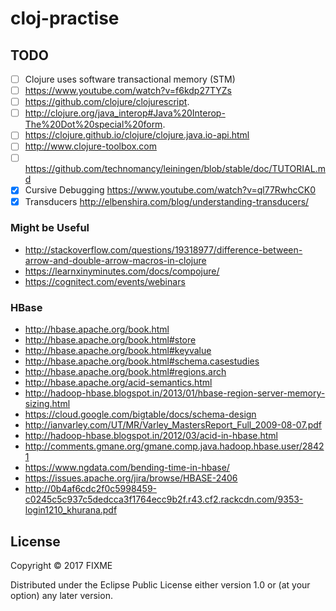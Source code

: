 # cloj-practise

## TODO
- [ ] Clojure uses software transactional memory (STM)
- [ ] https://www.youtube.com/watch?v=f6kdp27TYZs
- [ ] https://github.com/clojure/clojurescript.
- [ ] http://clojure.org/java_interop#Java%20Interop-The%20Dot%20special%20form.
- [ ] https://clojure.github.io/clojure/clojure.java.io-api.html
- [ ] http://www.clojure-toolbox.com
- [ ] https://github.com/technomancy/leiningen/blob/stable/doc/TUTORIAL.md
- [X] Cursive Debugging https://www.youtube.com/watch?v=ql77RwhcCK0
- [X] Transducers http://elbenshira.com/blog/understanding-transducers/

### Might be Useful
* http://stackoverflow.com/questions/19318977/difference-between-arrow-and-double-arrow-macros-in-clojure
* https://learnxinyminutes.com/docs/compojure/
* https://cognitect.com/events/webinars

### HBase
* http://hbase.apache.org/book.html
* http://hbase.apache.org/book.html#store
* http://hbase.apache.org/book.html#keyvalue
* http://hbase.apache.org/book.html#schema.casestudies
* http://hbase.apache.org/book.html#regions.arch
* http://hbase.apache.org/acid-semantics.html
* http://hadoop-hbase.blogspot.in/2013/01/hbase-region-server-memory-sizing.html
* https://cloud.google.com/bigtable/docs/schema-design
* http://ianvarley.com/UT/MR/Varley_MastersReport_Full_2009-08-07.pdf
* http://hadoop-hbase.blogspot.in/2012/03/acid-in-hbase.html
* http://comments.gmane.org/gmane.comp.java.hadoop.hbase.user/28421
* https://www.ngdata.com/bending-time-in-hbase/
* https://issues.apache.org/jira/browse/HBASE-2406
* http://0b4af6cdc2f0c5998459-c0245c5c937c5dedcca3f1764ecc9b2f.r43.cf2.rackcdn.com/9353-login1210_khurana.pdf
## License

Copyright © 2017 FIXME

Distributed under the Eclipse Public License either version 1.0 or (at
your option) any later version.
